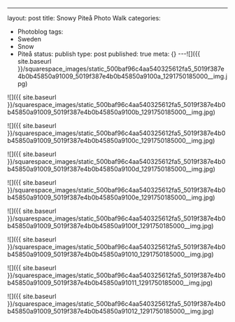 ---
layout: post
title: Snowy Piteå Photo Walk
categories:
- Photoblog
tags:
- Sweden
- Snow
- Piteå
status: publish
type: post
published: true
meta: {}
---![]({{ site.baseurl }}/squarespace_images/static_500baf96c4aa540325612fa5_5019f387e4b0b45850a91009_5019f387e4b0b45850a9100a_1291750185000__img.jpg)
  

  
   
![]({{ site.baseurl }}/squarespace_images/static_500baf96c4aa540325612fa5_5019f387e4b0b45850a91009_5019f387e4b0b45850a9100b_1291750185000__img.jpg)
  

  
   
![]({{ site.baseurl }}/squarespace_images/static_500baf96c4aa540325612fa5_5019f387e4b0b45850a91009_5019f387e4b0b45850a9100c_1291750185000__img.jpg)
  

  
   
![]({{ site.baseurl }}/squarespace_images/static_500baf96c4aa540325612fa5_5019f387e4b0b45850a91009_5019f387e4b0b45850a9100d_1291750185000__img.jpg)
  

  
   
![]({{ site.baseurl }}/squarespace_images/static_500baf96c4aa540325612fa5_5019f387e4b0b45850a91009_5019f387e4b0b45850a9100e_1291750185000__img.jpg)
  

  
   
![]({{ site.baseurl }}/squarespace_images/static_500baf96c4aa540325612fa5_5019f387e4b0b45850a91009_5019f387e4b0b45850a9100f_1291750185000__img.jpg)
  

  
   
![]({{ site.baseurl }}/squarespace_images/static_500baf96c4aa540325612fa5_5019f387e4b0b45850a91009_5019f387e4b0b45850a91010_1291750185000__img.jpg)
  

  
   
![]({{ site.baseurl }}/squarespace_images/static_500baf96c4aa540325612fa5_5019f387e4b0b45850a91009_5019f387e4b0b45850a91011_1291750185000__img.jpg)
  

  
   
![]({{ site.baseurl }}/squarespace_images/static_500baf96c4aa540325612fa5_5019f387e4b0b45850a91009_5019f387e4b0b45850a91012_1291750185000__img.jpg)
